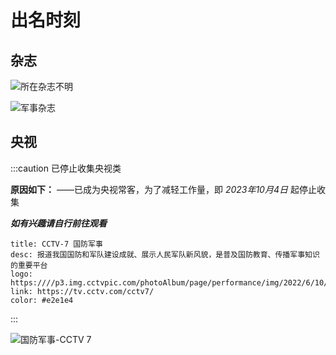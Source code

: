 # 出名时刻

## 杂志

![所在杂志不明](https://statics.netfox.wiki/20240302/psc.syor72wpi.webp)

![军事杂志](https://statics.netfox.wiki/20240302/mivvx7qq.67x79lagf2.webp)

## 央视

:::caution 已停止收集央视类

**原因如下：**
——已成为央视常客，为了减轻工作量，即 *2023年10月4日* 起停止收集

***如有兴趣请自行前往观看***

```component VPCard
title: CCTV-7 国防军事
desc: 报道我国国防和军队建设成就、展示人民军队新风貌，是普及国防教育、传播军事知识的重要平台
logo: https:////p3.img.cctvpic.com/photoAlbum/page/performance/img/2022/6/10/1654828698005_552.png
link: https://tv.cctv.com/cctv7/
color: #e2e1e4
```

:::

![国防军事-CCTV 7](https://statics.netfox.wiki/20240302/Dlirlxz1.4g48eor3gy.webp)

